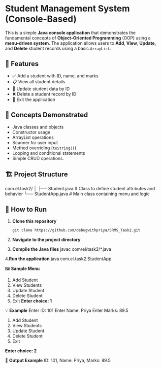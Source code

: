 # Student Management System (Console-Based)

This is a simple **Java console application** that demonstrates the fundamental concepts of **Object-Oriented Programming** (OOP) using a **menu-driven system**. The application allows users to **Add**, **View**, **Update**, and **Delete** student records using a basic `ArrayList`.

## 📌 Features

- ✅ Add a student with ID, name, and marks  
- 📋 View all student details  
- 🔁 Update student data by ID  
- ❌ Delete a student record by ID  
- 🚪 Exit the application  

## 🧠 Concepts Demonstrated

- Java classes and objects
- Constructor usage
- ArrayList operations
- Scanner for user input
- Method overriding (`toString()`)
- Looping and conditional statements
- Simple CRUD operations.


## 🏗️ Project Structure
com.el.task2/
│
├── Student.java # Class to define student attributes and behavior
└── StudentApp.java # Main class containing menu and logic

## 🚀 How to Run

1. **Clone this repository**
   ```bash
   git clone https://github.com/debugwithpriya/SRMS_Task2.git

2. **Navigate to the project directory**

3. **Compile the Java files**
javac com/el/task2/*.java

4.**Run the application**
java com.el.task2.StudentApp

🖼️ **Sample Menu**
1. Add Student
2. View Students
3. Update Student
4. Delete Student
5. Exit
**Enter choice: 1**

💡 **Example**
Enter ID: 101
Enter Name: Priya
Enter Marks: 89.5

1. Add Student
2. View Students
3. Update Student
4. Delete Student
5. Exit
   
**Enter choice: 2**


🧾 **Output Example**
ID: 101, Name: Priya, Marks: 89.5





